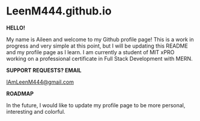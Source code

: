 # LeenM444.github.io

**HELLO!**

My name is Aileen and welcome to my Github profile page!  This is a work in progress and very simple at this point, but I will be updating this README and my profile page as I learn.  I am currently a student of MIT xPRO working on a professional certificate in Full Stack Development with MERN.

**SUPPORT REQUESTS?  EMAIL**  

IAmLeenM444@gmail.com

**ROADMAP**

In the future, I would like to update my profile page to be more personal, interesting and colorful. 
